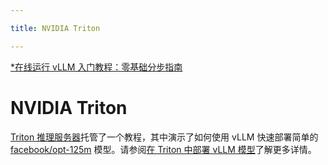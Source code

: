 ```yaml
---

title: NVIDIA Triton

---
```


[*在线运行 vLLM 入门教程：零基础分步指南](https://openbayes.com/console/public/tutorials/rXxb5fZFr29?utm_source=vLLM-CNdoc&utm_medium=vLLM-CNdoc-V1&utm_campaign=vLLM-CNdoc-V1-25ap)

# NVIDIA Triton

[Triton 推理服务器](https://github.com/triton-inference-server)托管了一个教程，其中演示了如何使用 vLLM 快速部署简单的 [facebook/opt-125m](https://huggingface.co/facebook/opt-125m) 模型。请参阅[在 Triton 中部署 vLLM 模型](https://github.com/triton-inference-server/tutorials/blob/main/Quick_Deploy/vLLM/README.md#deploying-a-vllm-model-in-triton)了解更多详情。

